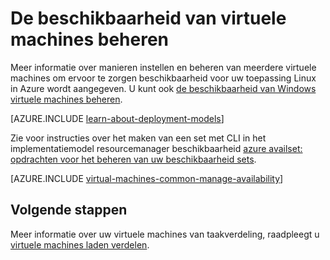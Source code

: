 <properties
    pageTitle="De beschikbaarheid van Linux VMs beheren | Microsoft Azure"
    description="Informatie over het gebruik van meerdere virtuele machines om ervoor te zorgen beschikbaarheid voor uw toepassing Linux in Azure wordt aangegeven"
    services="virtual-machines-linux"
    documentationCenter=""
    authors="cynthn"
    manager="timlt"
    editor="tysonn"
    tags="azure-resource-manager,azure-service-management"/>

<tags
    ms.service="virtual-machines-linux"
    ms.workload="infrastructure-services"
    ms.tgt_pltfrm="vm-linux"
    ms.devlang="na"
    ms.topic="article"
    ms.date="05/25/2016"
    ms.author="cynthn"/>

# <a name="manage-the-availability-of-virtual-machines"></a>De beschikbaarheid van virtuele machines beheren

Meer informatie over manieren instellen en beheren van meerdere virtuele machines om ervoor te zorgen beschikbaarheid voor uw toepassing Linux in Azure wordt aangegeven. U kunt ook [de beschikbaarheid van Windows virtuele machines beheren](virtual-machines-windows-manage-availability.md).

[AZURE.INCLUDE [learn-about-deployment-models](../../includes/learn-about-deployment-models-both-include.md)]

Zie voor instructies over het maken van een set met CLI in het implementatiemodel resourcemanager beschikbaarheid [azure availset: opdrachten voor het beheren van uw beschikbaarheid sets](../azure-cli-arm-commands.md#azure-availset-commands-to-manage-your-availability-sets).

[AZURE.INCLUDE [virtual-machines-common-manage-availability](../../includes/virtual-machines-common-manage-availability.md)]

## <a name="next-steps"></a>Volgende stappen

Meer informatie over uw virtuele machines van taakverdeling, raadpleegt u [virtuele machines laden verdelen](virtual-machines-linux-load-balance.md).
